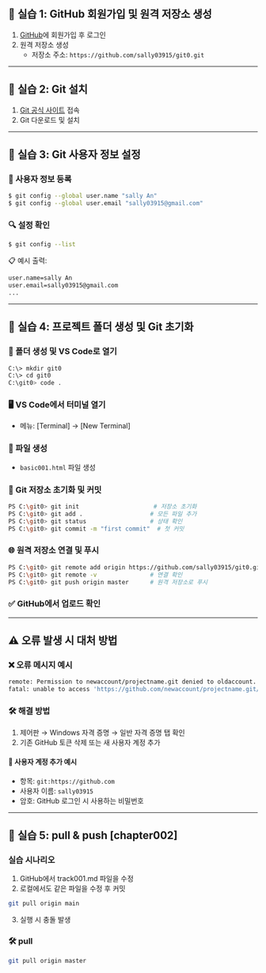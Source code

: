 ## 🧪 실습 1: GitHub 회원가입 및 원격 저장소 생성

1. [GitHub](https://github.com/)에 회원가입 후 로그인  
2. 원격 저장소 생성  
   - 저장소 주소: `https://github.com/sally03915/git0.git`

---

## 🧪 실습 2: Git 설치

1. [Git 공식 사이트](https://git-scm.com/) 접속  
2. Git 다운로드 및 설치

---

## 🧪 실습 3: Git 사용자 정보 설정

### 🔧 사용자 정보 등록
```bash
$ git config --global user.name "sally An"
$ git config --global user.email "sally03915@gmail.com"
```

### 🔍 설정 확인
```bash
$ git config --list
```

📋 예시 출력:
```bash
user.name=sally An
user.email=sally03915@gmail.com
...
```

---

## 🧪 실습 4: 프로젝트 폴더 생성 및 Git 초기화

### 📁 폴더 생성 및 VS Code로 열기
```bash
C:\> mkdir git0
C:\> cd git0
C:\git0> code .
```

### 🖥️ VS Code에서 터미널 열기
- 메뉴: [Terminal] → [New Terminal]

### 📄 파일 생성
- `basic001.html` 파일 생성

### 🧵 Git 저장소 초기화 및 커밋
```bash
PS C:\git0> git init                     # 저장소 초기화
PS C:\git0> git add .                   # 모든 파일 추가
PS C:\git0> git status                  # 상태 확인
PS C:\git0> git commit -m "first commit"  # 첫 커밋
```

### 🌐 원격 저장소 연결 및 푸시
```bash
PS C:\git0> git remote add origin https://github.com/sally03915/git0.git
PS C:\git0> git remote -v               # 연결 확인
PS C:\git0> git push origin master      # 원격 저장소로 푸시
```

### ✅ GitHub에서 업로드 확인

---

## ⚠️ 오류 발생 시 대처 방법

### ❌ 오류 메시지 예시
```bash
remote: Permission to newaccount/projectname.git denied to oldaccount.
fatal: unable to access 'https://github.com/newaccount/projectname.git/': The requested URL returned error: 403
```

### 🛠️ 해결 방법
1. 제어판 → Windows 자격 증명 → 일반 자격 증명 탭 확인  
2. 기존 GitHub 토큰 삭제 또는 새 사용자 계정 추가

#### 🔐 사용자 계정 추가 예시
- 항목: `git:https://github.com`
- 사용자 이름: `sally03915`
- 암호: GitHub 로그인 시 사용하는 비밀번호


---

## 🧪 실습 5: pull & push  [chapter002]

### 실습 시나리오
1. GitHub에서 track001.md 파일을 수정
2. 로컬에서도 같은 파일을 수정 후 커밋
```bash
git pull origin main 
```
3. 실행 시 충돌 발생

### 🛠️  pull
```bash
git pull origin master
```


